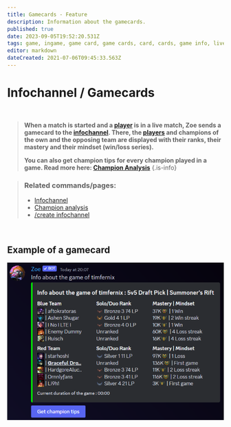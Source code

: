 ```yaml
---
title: Gamecards - Feature
description: Information about the gamecards.
published: true
date: 2023-09-05T19:52:20.531Z
tags: game, ingame, game card, game cards, card, cards, game info, live game, match, live
editor: markdown
dateCreated: 2021-07-06T09:45:33.563Z
---
```


# Infochannel / Gamecards

<br>

>**When a match is started and a [player](/en/terms/player) is in a live match, Zoe sends a gamecard to the [infochannel](/en/features/infoChannel). There, the [players](/en/terms/player) and champions of the own and the opposing team are displayed with their ranks, their mastery and their mindset (win/loss series).**
>
>**You can also get champion tips for every champion played in a game. Read more here: [Champion Analysis](/en/features/champion-analysis)**
>{.is-info}

>### Related commands/pages:
>-   [Infochannel](/en/features/infoChannel/)
>-   [Champion analysis](/en/features/champion-analysis)
>-   [/create infochannel](/en/commands/create/infoChannel/)

<br>

## Example of a gamecard

![](/en_/en_gamecard.png)